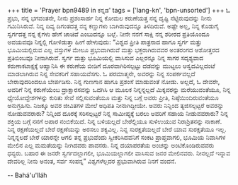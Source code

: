 +++
title = 'Prayer bpn9489 in ಕನ್ನಡ'
tags = ['lang-kn', 'bpn-unsorted']
+++
ಓ ಪ್ರಭು, ನನ್ನ ಭಗವಂತನೇ, ನೀನು ಪ್ರಶಂಸಾರ್ಹ ನಿನ್ನ ಕೋಮಲ ಕರುಣೆಯತ್ತ ನನ್ನ ದೃಷ್ಟಿ ನೆಟ್ಟಿರುವುದನ್ನು ನೀನು ಗಮಿನಿಸಿರುವೆ. ನಿನ್ನ  ದಿವ್ಯ ದಿಗಂತದತ್ತ ನನ್ನ ಕಣ್ಣುಗಳು ಬಾಗಿರುವುದನ್ನೂ ತಿಳಿದಿರುವೆ.  ಅಷ್ಟೇ ಅಲ್ಲ, ನಿನ್ನ ಕೊಡುಗೈ ಸ್ವರ್ಗದತ್ತ ನನ್ನ ಕೈಗಳು ಹೇಗೆ ಚಾಚಿವೆ ಎಂಬುದನ್ನೂ ಬಲ್ಲೆ.  ನೀನೇ ನನಗೆ ಸಾಕ್ಷಿ ನನ್ನ ಶರೀರದ ಪ್ರತಿಯೊಂದೂ ಅವಯವವೂ ನಿನ್ನಲ್ಲಿ ಗೋಳಿಡುತ್ತಾ ಹೀಗೆ ಹೇಳುವುದು: “ವಿಶ್ವದ ಪ್ರೀತಿ ಪಾತ್ರನಾದ ಹಾಗೂ ಸ್ವರ್ಗ ಮತ್ತು ಭೂಮಿಯಲ್ಲಿರುವ ಎಲ್ಲ ವಸ್ತುಗಳ ಮೇಲೂ ಪ್ರಭುವಾಗಿರುವೆ ಮತ್ತು ಭಕ್ತರಾಗಿರುವವರ ಅಂತರಂಗದ ಆಶೋತ್ತರದ ಪ್ರತಿಬಿಂಬವೂ ನೀನಾಗಿರುವೆ.  ಸ್ವರ್ಗ ಮತ್ತು ಭೂಮಿಯಲ್ಲಿ ವಾಸಿಸುವ ಎಲ್ಲರನ್ನೂ ನಿನ್ನ ಸಾಗರ ಸದೃಶ್ಯವಾದ ಕರುಣಾಕಟಾಕ್ಷಕ್ಕೆ ಆಹ್ವಾನಿಸಿ ಈ ಕರುಣೆಯ ಬೀಡಿಗೆ ದೂರವಾಗಿರಿಸಲ್ಪಟ್ಟು ದಡವನ್ನು ಮುಟ್ಟಲು ಆಸ್ವದವಿಲ್ಲದಂಟೆ ಮಾಡಲಾಗಿರುವ ನಿನ್ನ ಸೇವಕರಿಗೆ ಸಹಾಯವೆಸಗು.  ಓ ಪರಮಾತ್ಮನೇ, ಅವರನ್ನು ನಿನ್ನ ಸಂಪರ್ಕವಲ್ಲದೆ ಬೇರಾವುದರಿಂದಲೂ ಬೇರ್ಪಡಿಸು.  ನಿನ್ನ ಗುಣಗಾನ ಹಾಗೂ ಪ್ರಶಂಸೆ ಮಾಡುವಂತೆ ನೋಡು.  ಅಲ್ಲದೆ, ಓ ದೇವರೇ, ಅವರಿಗೆ ನಿನ್ನ ಕರುಣೆಯೆಂಬ ದ್ರಾಕ್ಷಾರಸವನ್ನು ಒದಗಿಸಿ ಆ ಮೂಲಕ ನಿನ್ನನ್ನಲ್ಲದೆ ಮಿಕ್ಕವರನ್ನು ಮರೆಯುವಂತೆಯೂ, ನಿನ್ನ ಧ್ಯೇಯೋದ್ದೇಶಗಳನ್ನು ಕುರಿತು ಸೇವೆ ಸಲ್ಲಿಸುವಂತೆಯೂ ಮತ್ತು ನಿನ್ನ ಬಗ್ಗೆ ಅವರು ಪ್ರೀತಿ, ನಿಷ್ಠೆಯಿಂದಿರುವಂತೆಯೂ ಅನುಗ್ರಹಿಸು.  ನಿಜಕ್ಕೂ ಅವರ ಜೀವಿತಗಳ ಮೇಲೆ ಅಧಿಪತಿ ನೀನಾಗಿದ್ದೀಯೇ.  ಅವರು ನಿನ್ನಿಂದ ತ್ಯಜಿಸಲ್ಪಟ್ಟರೆ ಅವರನ್ನು ನೋಡುವವರಾರು? ನಿನ್ನಿಂದ ದೂರಕ್ಕೆ ಸರಿಸಲ್ಪಟ್ಟರೆ ನಿನ್ನ ಸಾಮೀಪ್ಯಕ್ಕೆ ಬರಲು ಅವರಿಗೆ ಸಹಾಯ ನೀಡುವವರಾರು? ನಿನ್ನ ಶಕ್ತಿಯ ಬಗ್ಗೆ ನನಗೆ ಅಪಾರ ನಂಬಿಕೆಯಿದೆ.  ನಿನ್ನ ಬಳಿಯಲ್ಲದೆ ಬೇರೆಲ್ಲಿಯೂ ಸುಳಿಉಯುವ ನಿರಾಶ್ರಿತನನ್ನು ನಾಕಾಣೆ.  ನಿನ್ನ ರಕ್ಷಣೆಯಲ್ಲದೆ ಬೇರೆ ರಕ್ಷಣೆಯನ್ನು ಅರಸಲು ಶಕ್ಯವಿಲ್ಲ.  ನಿನ್ನ ಸುರಕ್ಷತೆಯಲ್ಲದೆ ಬೇರೆ ಯಾವ ಸುರಕ್ಷತೆಯೂ ಇಲ್ಲ.  ನಿನ್ನನ್ನಲದೆ ಬೇರೆ ಯಾರನ್ನೇ ಆಗಲಿ ತನ್ನ ಪ್ರಭುವೆಂದು ಸ್ವೀಕರಿಸಿದವನಿಗೆ ಸಂಕಟ ಪ್ರಾಪ್ತವಾಗಲಿ, ಭೂಮಿಯ ನಿವಾಸಿಗಳ ಮೇಲಿನ ಎಲ್ಲ ಮಮತೆಯನ್ನು ನೀಗಿದವರು ಪಾವನರು. ನಿನ್ನ ದಯಾಪರತೆಯ ಅಂಚನ್ನು ಅಂಟಿಕೊಂಡಿರುವವರು ಧನ್ಯರು.  ಬಹಾರ ಈ ಜನರೇ ಸ್ವರ್ಗದಲ್ಲಾಗಲೀ, ಭೂಮಿಯಲ್ಲಾಗಲೀ ವಾಸಿಸುವ ಜನರ ಮೇಲಿನವರು. ನೀನಲ್ಲದೆ ಇನ್ನಾವ ದೇವರಿಲ್ಲ ನೀನು ಅನಂತ, ಸರ್ವ ಸಂಪನ್ನ” ವಿಶ್ವಗಳೆಲ್ಲದರ ಪ್ರಭುವಾಗಿರುವ ನಿನಗೆ ವಂದನೆ.

-- Bahá'u'lláh

